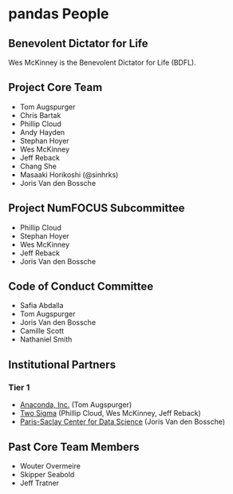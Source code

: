 # pandas People

## Benevolent Dictator for Life

Wes McKinney is the Benevolent Dictator for Life (BDFL).

## Project Core Team

- Tom Augspurger
- Chris Bartak
- Phillip Cloud
- Andy Hayden
- Stephan Hoyer
- Wes McKinney
- Jeff Reback
- Chang She
- Masaaki Horikoshi (@sinhrks)
- Joris Van den Bossche

## Project NumFOCUS Subcommittee

- Phillip Cloud
- Stephan Hoyer
- Wes McKinney
- Jeff Reback
- Joris Van den Bossche

## Code of Conduct Committee

- Safia Abdalla
- Tom Augspurger
- Joris Van den Bossche
- Camille Scott
- Nathaniel Smith

## Institutional Partners

### Tier 1

- [Anaconda, Inc.](https://www.anaconda.com/) (Tom Augspurger)
- [Two Sigma](https://www.twosigma.com/) (Phillip Cloud, Wes McKinney, Jeff Reback)
- [Paris-Saclay Center for Data Science](https://www.datascience-paris-saclay.fr/) (Joris Van den Bossche)

## Past Core Team Members

- Wouter Overmeire
- Skipper Seabold
- Jeff Tratner
